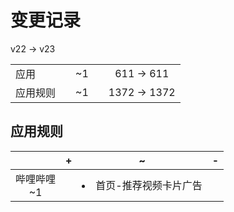 # 变更记录

v22 -> v23

||||||
|-|:-:|:-:|:-:|:-:|
|应用||~1||611 -> 611|
|应用规则||~1||1372 -> 1372|

## 应用规则

||+|~|-|
|:-:|-|-|-|
|哔哩哔哩<br>~1||<li>首页-推荐视频卡片广告||
